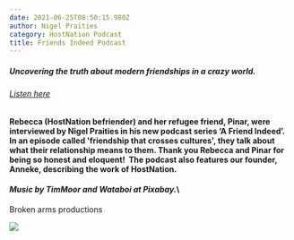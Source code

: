 ```yaml
---
date: 2021-06-25T08:50:15.980Z
author: Nigel Praities
category: HostNation Podcast
title: Friends Indeed Podcast
---
```

##### Uncovering the truth about modern friendships in a crazy world.

###### [Listen here](https://open.spotify.com/show/1oGx2kkX7uFObtpxbvu2Vd?si=awhSTCjHSVaEpGPhJDMN3Q)

#### Rebecca (HostNation befriender) and her refugee friend, Pinar, were interviewed by Nigel Praities in his new podcast series ‘A Friend Indeed’.  In an episode called 'friendship that crosses cultures', they talk about what their relationship means to them. Thank you Rebecca and Pinar for being so honest and eloquent!  The podcast also features our founder, Anneke, describing the work of HostNation.  

#### *Music by TimMoor and Wataboi at Pixabay.*\
Broken arms productions

![](/assets/pinar-and-rebecca.jpeg)

![]()